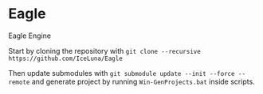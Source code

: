 # Eagle
Eagle Engine

Start by cloning the repository with `git clone --recursive https://github.com/IceLuna/Eagle`

Then update submodules with `git submodule update --init --force --remote`
and generate project by running `Win-GenProjects.bat` inside scripts.
